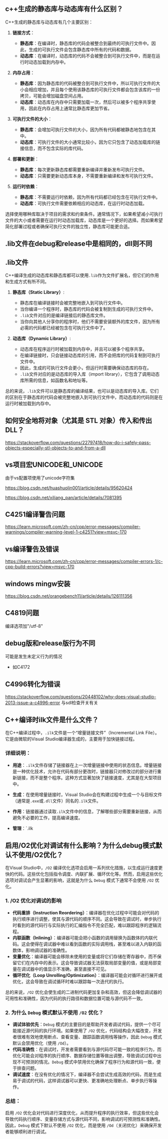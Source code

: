 ## c++生成的静态库与动态库有什么区别？

C++生成的静态库与动态库有几个主要区别：

1. **链接方式**：
   - **静态库**：在编译时，静态库的代码会被整合到最终的可执行文件中。因此，生成的可执行文件会包含静态库中所有的代码和数据。
   - **动态库**：在编译时，动态库的代码不会被整合到可执行文件中，而是在运行时动态加载到内存中。

2. **内存占用**：
   - **静态库**：因为静态库的代码被整合到可执行文件中，所以可执行文件的大小会相应增加，并且每个使用该静态库的可执行文件都会包含该库的一份拷贝，可能会增加磁盘空间占用。
   - **动态库**：动态库在内存中只需要加载一次，然后可以被多个程序共享使用，因此在内存占用上通常比静态库更加节省。

3. **可执行文件的大小**：
   - **静态库**：会增加可执行文件的大小，因为所有代码都被静态地包含在其中。
   - **动态库**：可执行文件的大小通常比较小，因为它只包含了动态加载库的链接信息，而不包含实际的库代码。

4. **部署和更新**：
   - **静态库**：每次更新静态库都需要重新编译并重新发布可执行文件。
   - **动态库**：只需要更新动态库本身，不需要重新编译和发布可执行文件。

5. **运行时依赖**：
   - **静态库**：不需要运行时依赖，因为所有代码都已经包含在可执行文件中。
   - **动态库**：可执行文件需要依赖相应的动态库，在运行时动态加载。

选择使用哪种库取决于项目的需求和约束条件。通常情况下，如果希望减小可执行文件的大小或者需要在运行时动态加载库，动态库是一个更好的选择。而如果希望简化部署过程或者确保可执行文件的独立性，静态库可能更合适。

## .lib文件在debug和release中是相同的，dll则不同

## .lib文件

C++编译生成的动态库和静态库都可以使用`.lib`作为文件扩展名，但它们的作用和生成方式有所不同。

1. **静态库（Static Library）**:
   - 静态库在编译链接时会被完整地嵌入到可执行文件中。
   - 当你编译一个程序时，静态库的代码会被复制到生成的可执行文件中。
   - `.lib`文件对应的是编译链接后的静态库文件。
   - 当你向其他人分享你的程序时，他们不需要安装额外的库文件，因为所有必需的代码都已经被包含在可执行文件中了。

2. **动态库（Dynamic Library）**:
   - 动态库在程序运行时被加载到内存中，并且可以被多个程序共享。
   - 在编译链接时，只会链接动态库的引用，而不会把库的代码复制到可执行文件中。
   - 因此，生成的可执行文件会更小，但运行时需要确保动态库的存在。
   - `.lib`文件对应的是动态库的导入库（import library），它包含了调用动态库所需的信息，如函数名和地址等。

总的来说，`.lib`文件可以是静态库的编译结果，也可以是动态库的导入库。它们的区别在于静态库的代码会被完整地嵌入到可执行文件中，而动态库的代码则是在运行时被加载到内存中。

## 如何安全地将对象（尤其是 STL 对象）传入和传出 DLL？

https://stackoverflow.com/questions/22797418/how-do-i-safely-pass-objects-especially-stl-objects-to-and-from-a-dll

## vs项目宏UNICODE和_UNICODE

由于vs配置项使用了unicode字符集

https://blog.csdn.net/huashuolin001/article/details/95620424

https://blog.csdn.net/xiliang_pan/article/details/7081395

## C4251编译警告问题

https://learn.microsoft.com/zh-cn/cpp/error-messages/compiler-warnings/compiler-warning-level-1-c4251?view=msvc-170

## vs编译警告及错误

https://learn.microsoft.com/zh-cn/cpp/error-messages/compiler-errors-1/c-cpp-build-errors?view=msvc-170

## windows mingw安装

https://blog.csdn.net/orangebench11/article/details/126111356


## C4819问题
编译选项加"/utf-8"

## debug版和release版行为不同
可能是发生未定义行为的情况
- 如C4172

## C4996转化为错误
https://stackoverflow.com/questions/20448102/why-does-visual-studio-2013-issue-a-c4996-error
与sdl检查开关有关

## C++编译时ilk文件是什么文件？
在C++编译过程中，`.ilk`文件是一个“增量链接文件”（Incremental Link File）。它是由微软的Visual Studio编译器生成的，主要用于加快链接过程。

### 详细说明：
- **用途**：`.ilk`文件存储了链接器在上一次增量链接中使用的状态信息。增量链接是一种优化技术，允许在代码有部分更改时，链接器只对修改过的部分进行重新链接，而不是整个程序。这种方式显著加快了链接速度，尤其是在大型项目中。
  
- **生成**：在使用增量链接时，Visual Studio会在构建过程中生成一个与目标文件（通常是`.exe`或`.dll`文件）同名的`.ilk`文件。

- **作用**：链接器通过读取`.ilk`文件中的信息，了解哪些部分需要重新链接，从而避免不必要的工作，提高编译速度。

- **管理**：`.ilk

## 启用/O2优化对调试有什么影响？为什么debug模式默认不使用/O2优化？
在Visual Studio中，`/O2` 编译优化选项会启用一系列优化措施，以生成运行速度更快的代码。这些优化包括指令调度、内联扩展、循环优化等。然而，启用这些优化选项对调试会产生显著的影响，这就是为什么 `Debug` 模式下通常不会使用 `/O2` 优化。

### 1. **/O2 优化对调试的影响**
   - **代码重排（Instruction Reordering）**：编译器在优化过程中可能会对代码的执行顺序进行调整，使其与源代码的顺序不同。这会导致在调试时，单步执行时看到的源代码行与实际执行的汇编指令不完全匹配，难以跟踪程序的逻辑流程。
   - **内联函数（Inlining）**：编译器可能会把小函数的调用替换为函数体的内联代码。这会使得在调试器中难以看到函数的实际调用栈，甚至难以进入内联的函数体，影响调试器的准确性。
   - **变量优化**：编译器可能会移除未使用的变量或将它们存储在寄存器中，而不保留它们在内存中的表示。这会导致调试器无法获取局部变量的值，或是局部变量在调试器中的值显示不准确，甚至直接不可见。
   - **循环优化（Loop Unrolling/Optimization）**：编译器可能会对循环进行展开或优化，这会导致在调试循环时难以跟踪每一次迭代的执行。

   总的来说，`/O2` 优化会使生成的二进制代码更加复杂和高效，但这会降低调试器的可用性和准确性，因为代码的执行路径和数据位置可能与源代码不一致。

### 2. **为什么 `Debug` 模式默认不使用 `/O2` 优化？**
   - **调试体验优先**：`Debug` 模式的主要目的是帮助开发者调试代码，提供一个尽可能接近源代码的执行环境。如果使用了 `/O2` 优化，代码结构会大幅改变，开发者很难有效地使用断点、查看变量、跟踪函数调用栈等操作，因此 `Debug` 模式默认会禁用优化（使用 `/Od`）。
   - **代码准确性**：在调试时，开发者需要看到与源代码尽可能一致的程序行为，而优化可能会对程序的执行顺序、数据存储位置等做出调整，导致调试过程中出现不可预测的情况。`Debug` 模式中禁用优化确保了程序行为和源代码一致，便于排查问题。
   - **调试速度**：在没有优化的情况下，编译器不会尝试生成高效的代码，而是生成易于调试的代码，这样调试器可以更快、更准确地处理断点、单步执行等操作。

### 总结：
启用 `/O2` 优化会对代码进行深度优化，从而提升程序的执行效率，但这些优化会导致代码执行顺序、变量存储方式与源代码不同，影响调试的可预测性和准确性。因此，`Debug` 模式下默认不使用 `/O2` 优化，而是使用 `/Od`（关闭优化）来确保开发者能够顺利进行调试。
